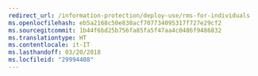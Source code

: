 ```yaml
---
redirect_url: /information-protection/deploy-use/rms-for-individuals
ms.openlocfilehash: eb5a2168c50e838acf707734095317f727e29cf2
ms.sourcegitcommit: 1b44f6bd25b756fa85fa5f47aa4c0486f9486832
ms.translationtype: HT
ms.contentlocale: it-IT
ms.lasthandoff: 03/20/2018
ms.locfileid: "29994408"
---
```

